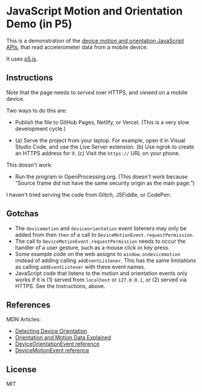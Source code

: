 # JavaScript Motion and Orientation Demo (in P5)

This is a demonstration of the [device motion and orientation JavaScript APIs][Detecting Device
  Orientation],
that read accelerometer data from a mobile device.

It uses [p5.js](https://p5js.org).

## Instructions

Note that the page needs to *served* over HTTPS, and *viewed* on a mobile device.

Two ways to do this are:

- Publish the file to GitHub Pages, Netlify, or Vercel. (This is a very slow
  development cycle.)

- (a) Serve the project from your laptop. For example, open it in Visual Studio
  Code, and use the Live Server extension. (b) Use ngrok to create an HTTPS
  address for it. (c) Visit the `https://` URL on your phone.

This doesn't work:

- Run the program in OpenProcessing.org. (This doesn't work because “Source
  frame did not have the same security origin as the main page.”)

I haven't tried serving the code from Glitch, JSFiddle, or CodePen.

## Gotchas

- The `devicemotion` and `deviceorientation` event listeners may only be added
  from then `then` of a call to `DeviceMotionEvent.requestPermission`.
- The call to `DeviceMotionEvent.requestPermission` needs to occur the handler
  of a user gesture, such as a mouse click or key press.
- Some example code on the web assigns to `window.ondevicemotion` instead of
  adding calling `addEventListener`. This has the same limitations as calling
  `addEventListener` with these event names.
- JavaScript code that listens to the motion and orientation events only works
  if it is (1) served from `localhost` or `127.0.0.1`, *or* (2) served via
  HTTPS. See the Instructions, above.

## References

MDN Articles:

- [Detecting Device
  Orientation]
- [Orientation and Motion Data
  Explained](https://developer.mozilla.org/en-US/docs/Web/Events/Orientation_and_motion_data_explained)
- [DeviceOrientationEvent
  reference](https://developer.mozilla.org/en-US/docs/Web/API/DeviceOrientationEvent)
- [DeviceMotionEvent
  reference](https://developer.mozilla.org/en-US/docs/Web/API/DeviceMotionEvent)

[Detecting Device Orientation]: https://developer.mozilla.org/en-US/docs/Web/Events/Detecting_device_orientation

## License

MIT
